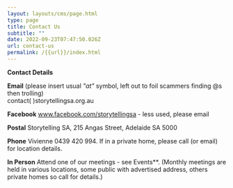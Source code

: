 ```yaml
---
layout: layouts/cms/page.html
type: page
title: Contact Us
subtitle: ""
date: 2022-09-23T07:47:50.026Z
url: contact-us
permalink: /{{url}}/index.html
---
```

**Contact Details**

**Email**   (please insert usual *"at"* symbol, left out to foil scammers finding @s then trolling)\
contact( )storytellingsa.org.au

**Facebook**  www.facebook.com/storytellingsa - less used, please email

**Postal**  Storytelling SA, 215 Angas Street, Adelaide SA 5000

**Phone**  Vivienne 0439 420 994. If in a private home, please call (or email) for location details.


**In Person** Attend one of our meetings - see Events\*\*. (Monthly meetings are held in various locations, some public with advertised address, others private homes so call for details.)